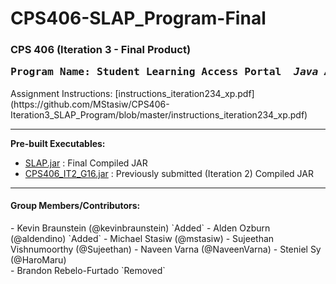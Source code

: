 <h1>CPS406-SLAP_Program-Final</h1>
<h3>CPS 406 (Iteration 3 - Final Product)<br>
<pre>Program Name: Student Learning Access Portal&emsp;&emsp;<i>Java App</i></pre></h3>
Assignment Instructions: [instructions_iteration234_xp.pdf] (https://github.com/MStasiw/CPS406-Iteration3_SLAP_Program/blob/master/instructions_iteration234_xp.pdf)
<hr>

<strong>Pre-built Executables:</strong>
<ul>
  <li><a href="//github.com/MStasiw/CPS406-Iteration3_SLAP_Program/blob/master/CPS406_IT2_G16.jar">SLAP.jar</a> : Final Compiled JAR</li>
  <li><a href="//github.com/MStasiw/CPS406-Iteration3_SLAP_Program/blob/master/SLAP.jar">CPS406_IT2_G16.jar</a> : Previously submitted (Iteration 2) Compiled JAR</li>
</ul>

<hr>
<h4>Group Members/Contributors:</h4>
- Kevin Braunstein (@kevinbraunstein) `Added`
- Alden Ozburn (@aldendino) `Added`
- Michael Stasiw (@mstasiw)
- Sujeethan Vishnumoorthy (@Sujeethan)
- Naveen Varna (@NaveenVarna)
- Steniel Sy (@HaroMaru)
<br>
- Brandon Rebelo-Furtado `Removed`
